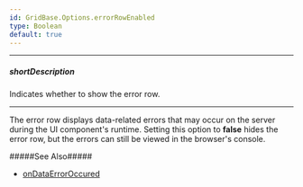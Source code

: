 ```yaml
---
id: GridBase.Options.errorRowEnabled
type: Boolean
default: true
---
```

---
##### shortDescription
Indicates whether to show the error row.

---
The error row displays data-related errors that may occur on the server during the UI component's runtime. Setting this option to **false** hides the error row, but the errors can still be viewed in the browser's console.

#####See Also#####
- [onDataErrorOccured](/api-reference/10%20UI%20Widgets/GridBase/1%20Configuration/onDataErrorOccurred.md '{basewidgetpath}/Configuration/#onDataErrorOccurred')